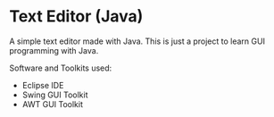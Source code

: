 # Text Editor (Java)
A simple text editor made with Java. This is just a project to learn GUI programming with Java. 

Software and Toolkits used:
- Eclipse IDE
- Swing GUI Toolkit
- AWT GUI Toolkit
